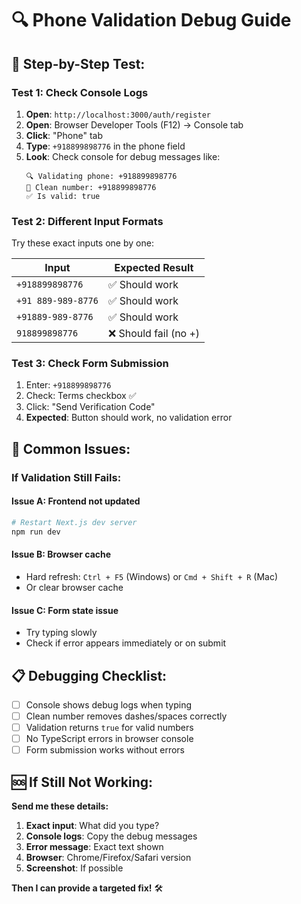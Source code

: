 # 🔍 Phone Validation Debug Guide

## 🧪 **Step-by-Step Test:**

### **Test 1: Check Console Logs**

1. **Open**: `http://localhost:3000/auth/register`
2. **Open**: Browser Developer Tools (F12) → Console tab
3. **Click**: "Phone" tab
4. **Type**: `+918899898776` in the phone field
5. **Look**: Check console for debug messages like:
   ```
   🔍 Validating phone: +918899898776
   🧹 Clean number: +918899898776
   ✅ Is valid: true
   ```

### **Test 2: Different Input Formats**

Try these exact inputs one by one:

| Input              | Expected Result       |
| ------------------ | --------------------- |
| `+918899898776`    | ✅ Should work        |
| `+91 889-989-8776` | ✅ Should work        |
| `+91889-989-8776`  | ✅ Should work        |
| `918899898776`     | ❌ Should fail (no +) |

### **Test 3: Check Form Submission**

1. Enter: `+918899898776`
2. Check: Terms checkbox ✅
3. Click: "Send Verification Code"
4. **Expected**: Button should work, no validation error

## 🚨 **Common Issues:**

### **If Validation Still Fails:**

#### **Issue A: Frontend not updated**

```bash
# Restart Next.js dev server
npm run dev
```

#### **Issue B: Browser cache**

- Hard refresh: `Ctrl + F5` (Windows) or `Cmd + Shift + R` (Mac)
- Or clear browser cache

#### **Issue C: Form state issue**

- Try typing slowly
- Check if error appears immediately or on submit

## 📋 **Debugging Checklist:**

- [ ] Console shows debug logs when typing
- [ ] Clean number removes dashes/spaces correctly
- [ ] Validation returns `true` for valid numbers
- [ ] No TypeScript errors in browser console
- [ ] Form submission works without errors

## 🆘 **If Still Not Working:**

**Send me these details:**

1. **Exact input**: What did you type?
2. **Console logs**: Copy the debug messages
3. **Error message**: Exact text shown
4. **Browser**: Chrome/Firefox/Safari version
5. **Screenshot**: If possible

**Then I can provide a targeted fix!** 🛠️
